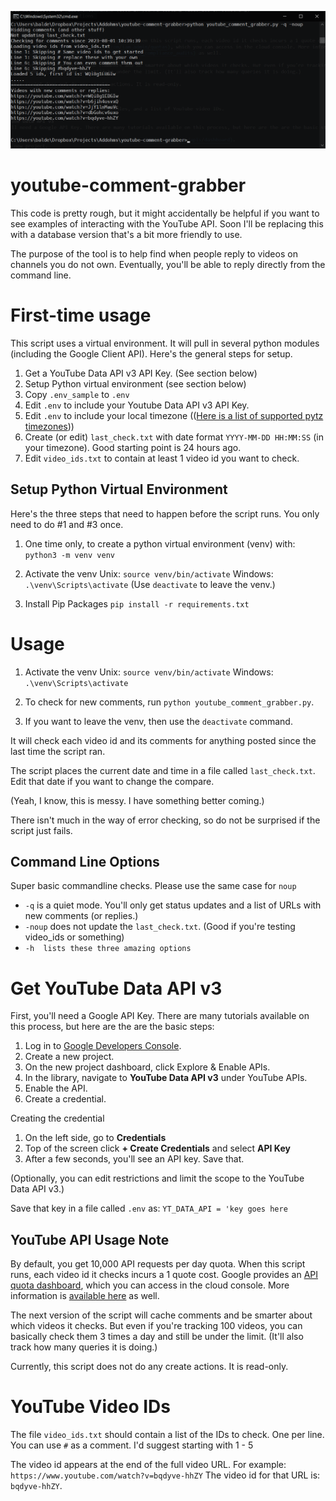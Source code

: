 ![early screenshot](images/early_screenshot.png)
# youtube-comment-grabber
This code is pretty rough, but it might accidentally be helpful if you want to see examples of interacting with the YouTube API. Soon I'll be replacing this with a database version that's a bit more friendly to use.

The purpose of the tool is to help find when people reply to videos on channels you do not own. Eventually, you'll be able to reply directly from the command line.

# First-time usage
This script uses a virtual environment. It will pull in several python modules (including the Google Client API). Here's the general steps for setup.

1. Get a YouTube Data API v3 API Key. (See section below)
2. Setup Python virtual environment (see section below)
5. Copy `.env_sample` to `.env`
6. Edit `.env` to include your Youtube Data API v3 API Key.
7. Edit `.env` to include your local timezone (([Here is a list of supported pytz timezones](https://gist.github.com/heyalexej/8bf688fd67d7199be4a1682b3eec7568)))
8. Create (or edit) `last_check.txt` with date format `YYYY-MM-DD HH:MM:SS` (in your timezone). Good starting point is 24 hours ago.
9. Edit `video_ids.txt` to contain at least 1 video id you want to check.

## Setup Python Virtual Environment
Here's the three steps that need to happen before the script runs. You only need to do #1 and #3 once.
1. One time only, to create a python virtual environment (venv) with:
```python3 -m venv venv```

2. Activate the venv
Unix: `source venv/bin/activate`
Windows: `.\venv\Scripts\activate`
(Use `deactivate` to leave the venv.)

3. Install Pip Packages
```pip install -r requirements.txt```

# Usage
1. Activate the venv
Unix: `source venv/bin/activate`
Windows: `.\venv\Scripts\activate`

2. To check for new comments, run `python youtube_comment_grabber.py`.

3. If you want to leave the venv, then use the `deactivate` command.

It will check each video id and its comments for anything posted since the last time the script ran. 

The script places the current date and time in a file called `last_check.txt`. Edit that date if you want to change the compare. 

(Yeah, I know, this is messy. I have something better coming.)

There isn't much in the way of error checking, so do not be surprised if the script just fails. 

## Command Line Options
Super basic commandline checks. Please use the same case for `noup`
* `-q` is a quiet mode. You'll only get status updates and a list of URLs with new comments (or replies.)
* `-noup` does not update the `last_check.txt`. (Good if you're testing video_ids or something)
* `-h  lists these three amazing options`

# Get YouTube Data API v3
First, you'll need a Google API Key. There are many tutorials available on this process, but here are the are the basic steps:

1. Log in to [Google Developers Console](https://console.cloud.google.com/apis/dashboard).
2. Create a new project.
3. On the new project dashboard, click Explore & Enable APIs.
4. In the library, navigate to **YouTube Data API v3** under YouTube APIs.
5. Enable the API.
6. Create a credential.

Creating the credential
1. On the left side, go to **Credentials**
2. Top of the screen click **+ Create Credentials** and select **API Key**
3. After a few seconds, you'll see an API key. Save that.

(Optionally, you can edit restrictions and limit the scope to the YouTube Data API v3.)

Save that key in a file called `.env` as:
`YT_DATA_API = 'key goes here`

## YouTube API Usage Note
By default, you get 10,000 API requests per day quota. When this script runs, each video id it checks incurs a 1 quote cost. Google provides an [API quota dashboard](https://console.cloud.google.com/iam-admin/quotas), which you can access in the cloud console. More information is [available here](https://developers.google.com/youtube/v3/guides/quota_and_compliance_audits) as well.

The next version of the script will cache comments and be smarter about which videos it checks. But even if you're tracking 100 videos, you can basically check them 3 times a day and still be under the limit. (It'll also track how many queries it is doing.)

Currently, this script does not do any create actions. It is read-only.

# YouTube Video IDs
The file `video_ids.txt` should contain a list of the IDs to check. One per line. You can use `#` as a comment. I'd suggest starting with 1 - 5

The video id appears at the end of the full video URL. For example:
```https://www.youtube.com/watch?v=bqdyve-hhZY```
The video id for that URL is: `bqdyve-hhZY`.

